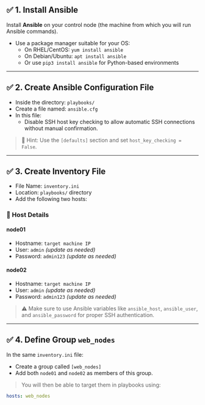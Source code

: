 ## ✅ 1. Install Ansible

Install **Ansible** on your control node (the machine from which you will run Ansible commands).

- Use a package manager suitable for your OS:
  - On RHEL/CentOS: `yum install ansible`
  - On Debian/Ubuntu: `apt install ansible`
  - Or use `pip3 install ansible` for Python-based environments

---

## ✅ 2. Create Ansible Configuration File

- Inside the directory: `playbooks/`
- Create a file named: `ansible.cfg`
- In this file:
  - Disable SSH host key checking to allow automatic SSH connections without manual confirmation.

> 📌 Hint: Use the `[defaults]` section and set `host_key_checking = False`.

---

## ✅ 3. Create Inventory File

- File Name: `inventory.ini`
- Location: `playbooks/` directory
- Add the following two hosts:

### 🔹 Host Details

#### node01
- Hostname: `target machine IP`
- User: `admin` *(update as needed)*
- Password: `admin123` *(update as needed)*

#### node02
- Hostname: `target machine IP`
- User: `admin` *(update as needed)*
- Password: `admin123` *(update as needed)*

> ⚠️ Make sure to use Ansible variables like `ansible_host`, `ansible_user`, and `ansible_password` for proper SSH authentication.

---

## ✅ 4. Define Group `web_nodes`

In the same `inventory.ini` file:

- Create a group called `[web_nodes]`
- Add both `node01` and `node02` as members of this group.

> You will then be able to target them in playbooks using:
```yaml
hosts: web_nodes
```